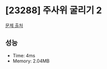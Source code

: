 # [23288] 주사위 굴리기 2

[문제 출처](https://www.acmicpc.net/problem/23288)

## 성능

- Time: 4ms
- Memory: 2.04MB